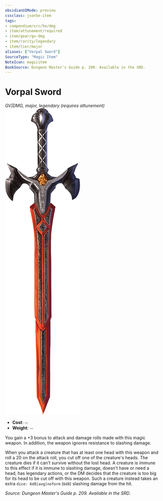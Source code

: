 ```yaml
---
obsidianUIMode: preview
cssclass: json5e-item
tags:
- compendium/src/5e/dmg
- item/attunement/required
- item/gear/gv-dmg
- item/rarity/legendary
- item/tier/major
aliases: ["Vorpal Sword"]
SourceType: "Magic Item"
NoteIcon: magicitem
BookSource: Dungeon Master's Guide p. 209. Available in the SRD.
---
```

# Vorpal Sword
*GV|DMG, major, legendary (requires attunement)*  
![](https://raw.githubusercontent.com/5etools-mirror-2/5etools-img/main/items/DMG/Vorpal%20Sword.webp#right)  

- **Cost**: ⏤
- **Weight**: ⏤

You gain a +3 bonus to attack and damage rolls made with this magic weapon. In addition, the weapon ignores resistance to slashing damage.

When you attack a creature that has at least one head with this weapon and roll a 20 on the attack roll, you cut off one of the creature's heads. The creature dies if it can't survive without the lost head. A creature is immune to this effect if it is immune to slashing damage, doesn't have or need a head, has legendary actions, or the DM decides that the creature is too big for its head to be cut off with this weapon. Such a creature instead takes an extra `dice: 6d8|avg|noform` (`6d8`) slashing damage from the hit.

*Source: Dungeon Master's Guide p. 209. Available in the SRD.*